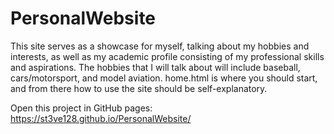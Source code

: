 # PersonalWebsite

This site serves as a showcase for myself, talking about my hobbies and interests, as well as my academic profile consisting of my professional skills and aspirations.
The hobbies that I will talk about will include baseball, cars/motorsport, and model aviation. home.html is where you should start, and from there how to use the site 
should be self-explanatory.

Open this project in GitHub pages:
https://st3ve128.github.io/PersonalWebsite/
